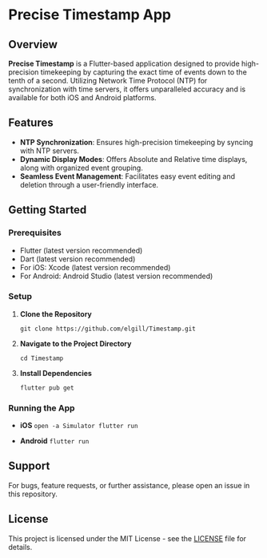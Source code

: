 
# Precise Timestamp App

## Overview

**Precise Timestamp** is a Flutter-based application designed to provide high-precision timekeeping by capturing the exact time of events down to the tenth of a second. Utilizing Network Time Protocol (NTP) for synchronization with time servers, it offers unparalleled accuracy and is available for both iOS and Android platforms.

## Features

-   **NTP Synchronization**: Ensures high-precision timekeeping by syncing with NTP servers.
-   **Dynamic Display Modes**: Offers Absolute and Relative time displays, along with organized event grouping.
-   **Seamless Event Management**: Facilitates easy event editing and deletion through a user-friendly interface.

## Getting Started

### Prerequisites

-   Flutter (latest version recommended)
-   Dart (latest version recommended)
-   For iOS: Xcode (latest version recommended)
-   For Android: Android Studio (latest version recommended)

### Setup

1.  **Clone the Repository**
    
    `git clone https://github.com/elgill/Timestamp.git` 
    
2.  **Navigate to the Project Directory**
    
    `cd Timestamp` 
    
3.  **Install Dependencies**
    
    `flutter pub get` 
    

### Running the App

-   **iOS**
    `open -a Simulator
    flutter run` 
    
-   **Android**
    `flutter run` 
    
## Support

For bugs, feature requests, or further assistance, please open an issue in this repository.

## License

This project is licensed under the MIT License - see the [LICENSE](LICENSE) file for details.
